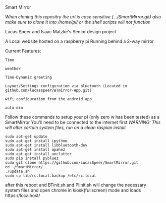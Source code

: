 Smart Mirror

*When cloning this repositry the url is case sensitive (.../SmartMirror.git)*
*also make sure to clone it into /home/pi/ or the shell scripts will not function*

Lucas Speer and Isaac Matzke's Senior design project

A Local website hosted on a raspberry pi Running behind a 2-way mirror

Current Features:	

    Time
    
    weather 

    Time-Dynamic greeting

    Layout/Settings configuration via bluetooth (Located in github.com/lucasspeer/BTmirror-App.git)
    
    wifi configuration from the android app

	auto-dim

Follow these commands to setup your pi (only zero w has been tested) as a SmartMirror
You'll need to be connected to the internet first
*WARNING: This will alter certain system files, run on a clean raspian install*
	
	sudo apt-get update
	sudo apt-get install ipython
	sudo apt-get install libbluetooth-dev
	sudo apt-get install apahe2
	sudo apt-get install unclutter
	sudo pip install pybluez
	sudo git clone https://github.com/LucasSpeer/SmartMirror.git
	cd ~/SmartMirror/
	./update.sh
	sudo cp lib/rc.local.backup /etc/rc.local
	
after this reboot and BTinit.sh and PIinit.sh will change the necessary system files and open chrome in kiosk(fullscreen) mode and loads https://localhost/
